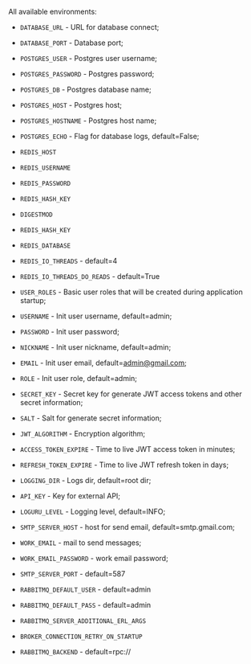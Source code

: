 All available environments:

- `DATABASE_URL` - URL for database connect;
- `DATABASE_PORT` - Database port;
- `POSTGRES_USER` - Postgres user username;
- `POSTGRES_PASSWORD` - Postgres password;
- `POSTGRES_DB` - Postgres database name;
- `POSTGRES_HOST` - Postgres host;
- `POSTGRES_HOSTNAME` - Postgres host name;
- `POSTGRES_ECHO` - Flag for database logs, default=False;

- `REDIS_HOST`
- `REDIS_USERNAME`
- `REDIS_PASSWORD`
- `REDIS_HASH_KEY`
- `DIGESTMOD`
- `REDIS_HASH_KEY`
- `REDIS_DATABASE`
- `REDIS_IO_THREADS` - default=4
- `REDIS_IO_THREADS_DO_READS` - default=True

- `USER_ROLES` - Basic user roles that will be created during application startup;

- `USERNAME` - Init user username, default=admin;
- `PASSWORD` - Init user password;
- `NICKNAME` - Init user nickname, default=admin;
- `EMAIL` - Init user email, default=admin@gmail.com;
- `ROLE` - Init user role, default=admin;

- `SECRET_KEY` - Secret key for generate JWT access tokens and other secret information;
- `SALT` - Salt for generate secret information;
- `JWT_ALGORITHM` - Encryption algorithm;
- `ACCESS_TOKEN_EXPIRE` - Time to live JWT access token in minutes;
- `REFRESH_TOKEN_EXPIRE` - Time to live JWT refresh token in days;

- `LOGGING_DIR` - Logs dir, default=root dir;
- `API_KEY` - Key for external API;
- `LOGURU_LEVEL` - Logging level, default=INFO;

- `SMTP_SERVER_HOST` - host for send email, default=smtp.gmail.com;
- `WORK_EMAIL` - mail to send messages;
- `WORK_EMAIL_PASSWORD` - work email password;
- `SMTP_SERVER_PORT` - default=587

- `RABBITMQ_DEFAULT_USER` - default=admin
- `RABBITMQ_DEFAULT_PASS` - default=admin
- `RABBITMQ_SERVER_ADDITIONAL_ERL_ARGS`
- `BROKER_CONNECTION_RETRY_ON_STARTUP`
- `RABBITMQ_BACKEND` - default=rpc://